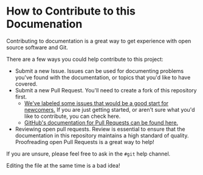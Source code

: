# How to Contribute to this Documenation

Contributing to documentation is a great way to get
experience with open source software and Git.

There are a few ways you could help contribute to this project:

- Submit a new Issue. Issues can be used for documenting
problems you've found with the documentation, or topics that you'd like to have covered.
- Submit a new Pull Request. You'll need to create a fork of this repository first.
    - [We've labeled some issues that would be a good start for newcomers.](https://github.com/pisanorg/Student-Git-Docs/issues?q=is%3Aopen+is%3Aissue+label%3A%22good+first+issue%22)
    If you are just getting started, or aren't sure what
    you'd like to contribute, you can check here.
    - [GitHub's documentation for Pull Requests can be found here.](https://help.github.com/articles/creating-a-pull-request/)
- Reviewing open pull requests. Review is essential to ensure
that the documentation in this repository maintains a
high standard of quality. Proofreading open Pull Requests
is a great way to help!

If you are unsure, please feel free to ask in the `#git` help channel.

Editing the file at the same time is a bad idea!
